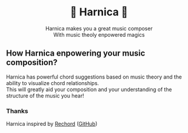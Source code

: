 <h1 align="center">🎼 Harnica 🎵</h1>

<p align="center">
  Harnica makes you a great music composer<br />
  With music theoly enpowered magics
</p>

## How Harnica enpowering your music composition?

Harnica has powerful chord suggestions based on music theory and the ability to visualize chord relationships.  
This will greatly aid your composition and your understanding of the structure of the music you hear!

### Thanks

Harnica inspired by [Rechord](https://rechord.cc/) ([GitHub](https://github.com/comorebi-notes/rechord/tree/develop))
